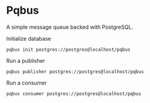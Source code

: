 # Pqbus
A simple message queue backed with PostgreSQL.

Initialize database

```
pqbus init postgres://postgres@localhost/pqbus
```

Run a publisher

```
pqbus publisher postgres://postgres@localhost/pqbus
```

Run a consumer

```
pqbus consumer postgres://postgres@localhost/pqbus
```
